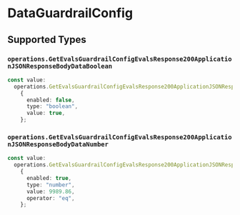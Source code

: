 # DataGuardrailConfig


## Supported Types

### `operations.GetEvalsGuardrailConfigEvalsResponse200ApplicationJSONResponseBodyDataBoolean`

```typescript
const value:
  operations.GetEvalsGuardrailConfigEvalsResponse200ApplicationJSONResponseBodyDataBoolean =
    {
      enabled: false,
      type: "boolean",
      value: true,
    };
```

### `operations.GetEvalsGuardrailConfigEvalsResponse200ApplicationJSONResponseBodyDataNumber`

```typescript
const value:
  operations.GetEvalsGuardrailConfigEvalsResponse200ApplicationJSONResponseBodyDataNumber =
    {
      enabled: true,
      type: "number",
      value: 9989.86,
      operator: "eq",
    };
```

